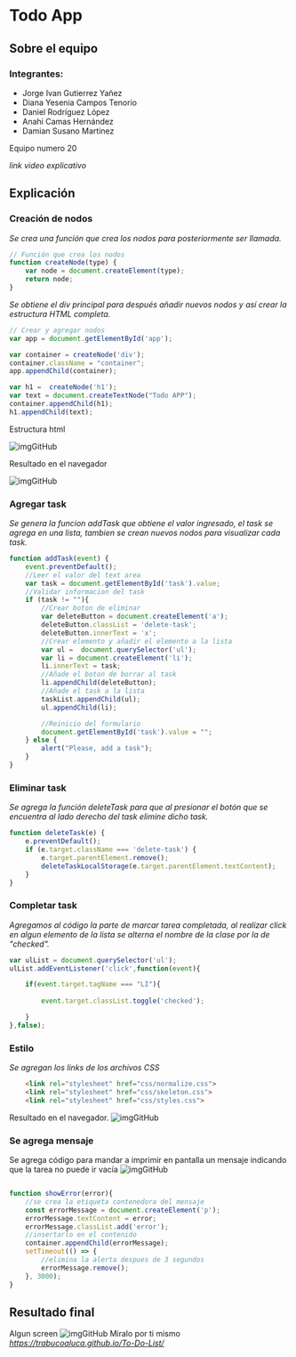 # Todo App

## Sobre el equipo
### Integrantes:
- Jorge Ivan Gutierrez Yañez
- Diana Yesenia Campos Tenorio
- Daniel Rodríguez López
- Anahi Camas Hernández 
- Damian Susano Martinez 

Equipo numero 20

_link video explicativo_ 

## Explicación
### Creación de nodos
_Se crea una función que crea los nodos para posteriormente ser llamada._ 

```javascript
// Función que crea los nodos 
function createNode(type) {
    var node = document.createElement(type);
    return node;
}
```
_Se obtiene el div principal para después añadir nuevos nodos y así crear la estructura HTML completa._
```javascript
// Crear y agregar nodos 
var app = document.getElementById('app');

var container = createNode('div');
container.className = "container";
app.appendChild(container);

var h1 =  createNode('h1');
var text = document.createTextNode("Todo APP");
container.appendChild(h1);
h1.appendChild(text);
```
Estructura html

![imgGitHub](https://github.com/trabucoaluca/To-Do-List/blob/master/img/estructurahtml.png)

Resultado en el navegador

![imgGitHub](https://github.com/trabucoaluca/To-Do-List/blob/master/img/interfazsinestilo.png)

### Agregar task
_Se genera la funcion addTask que obtiene el valor ingresado, el task se agrega en una lista, tambien se crean nuevos nodos para visualizar cada task._
```javascript
function addTask(event) {
    event.preventDefault();
    //Leer el valor del text area
    var task = document.getElementById('task').value;
    //Validar informacion del task
    if (task != ""){
        //Crear boton de eliminar
        var deleteButton = document.createElement('a');
        deleteButton.classList = 'delete-task';
        deleteButton.innerText = 'x';
        //Crear elemento y añadir el elemento a la lista
        var ul =  document.querySelector('ul');
        var li = document.createElement('li');
        li.innerText = task;
        //Añade el boton de borrar al task
        li.appendChild(deleteButton);
        //Añade el task a la lista
        taskList.appendChild(ul);
        ul.appendChild(li);

        //Reinicio del formulario
        document.getElementById('task').value = "";
    } else {
        alert("Please, add a task");
    }
}
```
### Eliminar task
_Se agrega la función deleteTask para que al presionar el botón que se encuentra al lado derecho del task elimine dicho task._
```javascript
function deleteTask(e) {
    e.preventDefault();
    if (e.target.className === 'delete-task') {
        e.target.parentElement.remove();
        deleteTaskLocalStorage(e.target.parentElement.textContent);
    }
}
```
### Completar task
_Agregamos al código la parte de marcar tarea completada, al realizar click en algun elemento de la lista se alterna el nombre de la clase por la de "checked"._
```javascript
var ulList = document.querySelector('ul');
ulList.addEventListener('click',function(event){

    if(event.target.tagName === "LI"){
        
        event.target.classList.toggle('checked');

    }
},false);
```
### Estilo
_Se agregan los links de los archivos CSS_
```html
    <link rel="stylesheet" href="css/normalize.css">
    <link rel="stylesheet" href="css/skeleton.css">
    <link rel="stylesheet" href="css/styles.css">
```
Resultado en el navegador.
![imgGitHub](https://github.com/trabucoaluca/To-Do-List/blob/master/img/Task-completed.png)


### Se agrega mensaje
Se agrega código para mandar a imprimir en pantalla un mensaje indicando que la tarea no puede ir vacía
![imgGitHub](https://github.com/trabucoaluca/To-Do-List/blob/master/img/msjError.png)
```javascript

function showError(error){
    //se crea la etiqueta contenedora del mensaje
    const errorMessage = document.createElement('p');
    errorMessage.textContent = error;
    errorMessage.classList.add('error');
    //insertarlo en el contenido     
    container.appendChild(errorMessage);
    setTimeout(() => {
        //elimina la alerta despues de 3 segundos
        errorMessage.remove();
    }, 3000);
}
```
## Resultado final 
Algun screen
![imgGitHub]()
Miralo por ti mismo
 _https://trabucoaluca.github.io/To-Do-List/_
 
 
